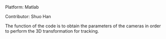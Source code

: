 Platform: Matlab

Contributor: Shuo Han

The function of the code is to obtain the parameters of the cameras in order to perform the 3D transformation for tracking.
